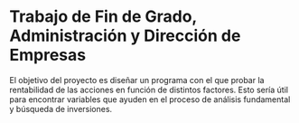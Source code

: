 # Trabajo de Fin de Grado, Administración y Dirección de Empresas

El objetivo del proyecto es diseñar un programa con el que probar la rentabilidad de las acciones en función de distintos factores.
Esto sería útil para encontrar variables que ayuden en el proceso de análisis fundamental y búsqueda de inversiones.
